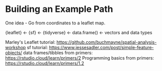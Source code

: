 # Building an Example Path

One idea - Go from coordinates to a leaflet map.

{leaflet} <- {sf} <- {tidyverse} <- data.frame() <- vectors and data types

Marley's Leaflet tutorial: https://github.com/buchmayne/spatial-analysis-workshop
sf tutorial: https://www.jessesadler.com/post/simple-feature-objects/
data frames/tibbles from primers: https://rstudio.cloud/learn/primers/2
Programming basics from primers: https://rstudio.cloud/learn/primers/1.2
